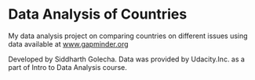 # Data Analysis of Countries
 My data analysis project on comparing countries on different issues using data available at www.gapminder.org

Developed by Siddharth Golecha. Data was provided by Udacity.Inc. as a part of Intro to Data Analysis course.
